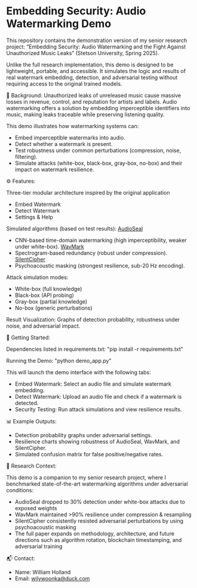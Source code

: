 # Embedding Security: Audio Watermarking Demo

This repository contains the demonstration version of my senior research project:
“Embedding Security: Audio Watermarking and the Fight Against Unauthorized Music Leaks” (Stetson University, Spring 2025).

Unlike the full research implementation, this demo is designed to be lightweight, portable, and accessible. It simulates the logic and results of real watermark embedding, detection, and adversarial testing without requiring access to the original trained models.


📖 Background:
Unauthorized leaks of unreleased music cause massive losses in revenue, control, and reputation for artists and labels.
Audio watermarking offers a solution by embedding imperceptible identifiers into music, making leaks traceable while preserving listening quality.

This demo illustrates how watermarking systems can:
- Embed imperceptible watermarks into audio.
- Detect whether a watermark is present.
- Test robustness under common perturbations (compression, noise, filtering).
- Simulate attacks (white-box, black-box, gray-box, no-box) and their impact on watermark resilience.

⚙️ Features:

Three-tier modular architecture inspired by the original application
- Embed Watermark
- Detect Watermark
- Settings & Help

Simulated algorithms (based on test results):
[AudioSeal](https://github.com/facebookresearch/audioseal)
- CNN-based time-domain watermarking (high imperceptibility, weaker under white-box).
[WavMark](https://github.com/wavmark/wavmark)
- Spectrogram-based redundancy (robust under compression).
[SilentCipher](https://github.com/sony/silentcipher)
- Psychoacoustic masking (strongest resilience, sub-20 Hz encoding).

Attack simulation modes:
- White-box (full knowledge)
- Black-box (API probing)
- Gray-box (partial knowledge)
- No-box (generic perturbations)

Result Visualization: Graphs of detection probability, robustness under noise, and adversarial impact.

🚀 Getting Started:

Dependencies listed in requirements.txt:
"pip install -r requirements.txt"

Running the Demo:
"python demo_app.py"

This will launch the demo interface with the following tabs:
- Embed Watermark: Select an audio file and simulate watermark embedding.
- Detect Watermark: Upload an audio file and check if a watermark is detected.
- Security Testing: Run attack simulations and view resilience results.


📊 Example Outputs:

- Detection probability graphs under adversarial settings.
- Resilience charts showing robustness of AudioSeal, WavMark, and SilentCipher.
- Simulated confusion matrix for false positive/negative rates.


🔬 Research Context:

This demo is a companion to my senior research project, where I benchmarked state-of-the-art watermarking algorithms under adversarial conditions:
- AudioSeal dropped to 30% detection under white-box attacks due to exposed weights
- WavMark maintained >90% resilience under compression & resampling
- SilentCipher consistently resisted adversarial perturbations by using psychoacoustic masking
- The full paper expands on methodology, architecture, and future directions such as algorithm rotation, blockchain timestamping, and adversarial training

📬 Contact:

- Name: William Holland
- Email: wilywoonka@duck.com
